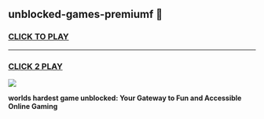 
## unblocked-games-premiumf 👋
<h3>
<a href="https://premium.freeplayer.one?title=unblocked-games-premiumf&ref=14F">CLICK TO PLAY</a></h3>
<hr>

<h3>
<a href="https://premium.freeplayer.one?title=unblocked-games-premiumf&ref=14F">CLICK 2 PLAY</a>
  
</h3>

<a href="https://premium.freeplayer.one?title=unblocked-games-premiumf&ref=12F/"><img src="https://clearcache.store/games.png"></a>


**worlds hardest game unblocked: Your Gateway to Fun and Accessible Online Gaming**
